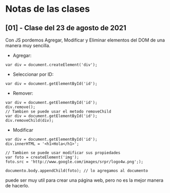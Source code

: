 # Notas de las clases

## [01] - Clase del 23 de agosto de 2021

Con JS pordemos Agregar, Modificar y Eliminar elementos del DOM de una manera muy sencilla.

- Agregar:

```JS
var div = document.createElement('div');
```

- Seleccionar por ID:

```JS
var div = document.getElementById('id');
```

- Remover:

```JS
var div = document.getElementById('id');
div.remove();
// Tambien se puede usar el metodo removeChild
var div = document.getElementById('id');
div.removeChild(div);
```

- Modificar

```JS
var div = document.getElementById('id');
div.innerHTML = '<h1>Hola</h1>';

// Tambien se puede usar modificar sus propiedades
var foto = createElement('img');
foto.src = 'http://www.google.com/images/srpr/logo4w.png';);

documento.body.appendChild(foto); // lo agregamos al documento
```

puede ser muy util para crear una página web, pero no es la mejor manera de hacerlo.
